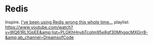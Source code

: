 # Redis
Inspire. [I've been using Redis wrong this whole time...](https://youtu.be/WQ61RL1GpEE) playlist: https://www.youtube.com/watch?v=WQ61RL1GpEE&amp;list=PLGKhHnybTcqIm95e8gf30MhgqcMXGrr8-&amp;ab_channel=DreamsofCode
